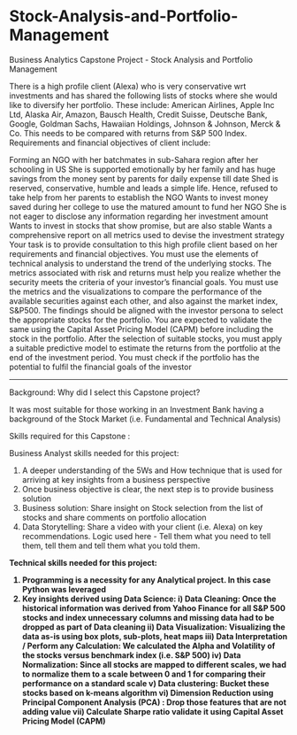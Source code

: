 # Stock-Analysis-and-Portfolio-Management
Business Analytics Capstone Project - Stock Analysis and Portfolio Management

There is a high profile client (Alexa) who is very conservative wrt investments and has shared the following lists of stocks where she would like to diversify her portfolio. These include: American Airlines, Apple Inc Ltd, Alaska Air, Amazon, Bausch Health, Credit Suisse, Deutsche Bank, Google, Goldman Sachs, Hawaiian Holdings, Johnson & Johnson, Merck & Co. This needs to be compared with returns from S&P 500 Index.
Requirements and financial objectives of client include:

Forming an NGO with her batchmates in sub-Sahara region after her schooling in US
She is supported emotionally by her family and has huge savings from the money sent by parents for daily expense till date
Shed is reserved, conservative, humble and leads a simple life. Hence, refused to take help from her parents to establish the NGO
Wants to invest money saved during her college to use the matured amount to fund her NGO
She is not eager to disclose any information regarding her investment amount
Wants to invest in stocks that show promise, but are also stable
Wants a comprehensive report on all metrics used to devise the investment strategy
Your task is to provide consultation to this high profile client based on her requirements and financial objectives.
You must use the elements of technical analysis to understand the trend of the underlying stocks. The metrics associated with risk and returns must help you realize whether the security meets the criteria of your investor’s financial goals.
You must use the metrics and the visualizations to compare the performance of the available securities against each other, and also against the market index, S&P500.
The findings should be aligned with the investor persona to select the appropriate stocks for the portfolio. You are expected to validate the same using the Capital Asset Pricing Model (CAPM) before including the stock in the portfolio.
After the selection of suitable stocks, you must apply a suitable predictive model to estimate the returns from the portfolio at the end of the investment period. You must check if the portfolio has the potential to fulfil the financial goals of the investor


--------------------------------------------------------------

Background: Why did I select this Capstone project?

It was most suitable for those working in an Investment Bank having a background of the Stock Market (i.e. Fundamental and Technical Analysis)

Skills required for this Capstone :

<A> Business Analyst skills needed for this project:
1. A deeper understanding of the 5Ws and How technique that is used for arriving at key insights from a business perspective
2. Once business objective is clear, the next step is to provide business solution
3. Business solution: Share insight on Stock selection from the list of stocks and share comments on portfolio allocation
4. Data Storytelling: Share a video with your client (i.e. Alexa) on key recommendations. Logic used here - Tell them what you need to tell them, tell them and tell them what you told them.

<B> Technical skills needed for this project:

1. Programming is a necessity for any Analytical project. In this case Python was leveraged
2. Key insights derived using Data Science:
i) Data Cleaning: Once the historical information was derived from Yahoo Finance for all S&P 500 stocks and index unnecessary columns and missing data had to be dropped as part of Data cleaning
ii) Data Visualization: Visualizing the data as-is using box plots, sub-plots, heat maps
iii) Data Interpretation / Perform any Calculation: We calculated the Alpha and Volatility of the stocks versus benchmark index (i.e. S&P 500)
iv) Data Normalization: Since all stocks are mapped to different scales, we had to normalize them to a scale between 0 and 1 for comparing their performance on a standard scale
v) Data clustering: Bucket these stocks based on k-means algorithm
vi) Dimension Reduction using Principal Component Analysis (PCA) : Drop those features that are not adding value
vii) Calculate Sharpe ratio validate it using Capital Asset Pricing Model (CAPM)
